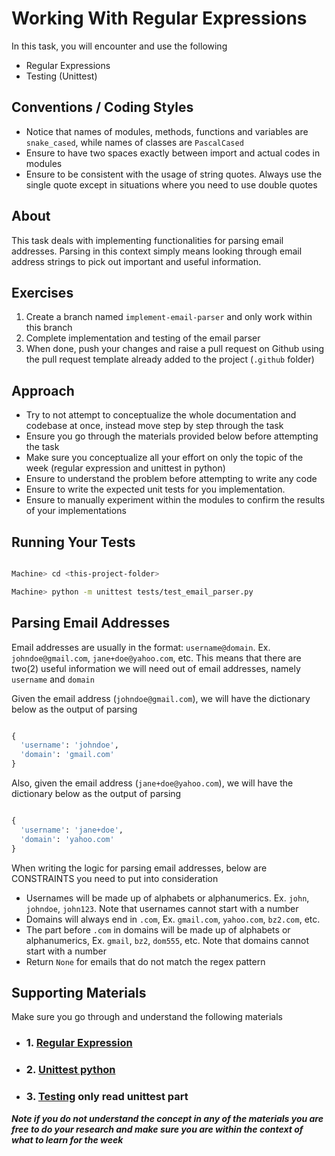 # Working With Regular Expressions

In this task, you will encounter and use the following

- Regular Expressions
- Testing (Unittest)

## Conventions / Coding Styles

- Notice that names of modules, methods, functions and variables are `snake_cased`, while names of classes are `PascalCased`
- Ensure to have two spaces exactly between import and actual codes in modules
- Ensure to be consistent with the usage of string quotes. Always use the single quote except in situations where you need to use double quotes

## About

This task deals with implementing functionalities for parsing email addresses. Parsing in this context simply means looking through email address strings to pick out important and useful information.

## Exercises

1. Create a branch named `implement-email-parser` and only work within this branch
2. Complete implementation and testing of the email parser
3. When done, push your changes and raise a pull request on Github using the pull request template already added to the project (`.github` folder)

## Approach

- Try to not attempt to conceptualize the whole documentation and codebase at once, instead move step by step through the task
- Ensure you go through the materials provided below before attempting the task
- Make sure you conceptualize all your effort on only the topic of the week (regular expression and unittest in python)
- Ensure to understand the problem before attempting to write any code
- Ensure to write the expected unit tests for you implementation.
- Ensure to manually experiment within the modules to confirm the results of your implementations

## Running Your Tests

```bash

Machine> cd <this-project-folder>

Machine> python -m unittest tests/test_email_parser.py

```

## Parsing Email Addresses

Email addresses are usually in the format: `username@domain`. Ex. `johndoe@gmail.com`, `jane+doe@yahoo.com`, etc. This means that there are two(2) useful information we will need out of email addresses, namely `username` and `domain`

Given the email address (`johndoe@gmail.com`), we will have the dictionary below as the output of parsing

```python

{
  'username': 'johndoe',
  'domain': 'gmail.com'
}

```

Also, given the email address (`jane+doe@yahoo.com`), we will have the dictionary below as the output of parsing

```python

{
  'username': 'jane+doe',
  'domain': 'yahoo.com'
}

```

When writing the logic for parsing email addresses, below are CONSTRAINTS you need to put into consideration

- Usernames will be made up of alphabets or alphanumerics. Ex. `john`, `johndoe`, `john123`. Note that usernames cannot start with a number
- Domains will always end in `.com`, Ex. `gmail.com`, `yahoo.com`, `bz2.com`, etc.
- The part before `.com` in domains will be made up of alphabets or alphanumerics, Ex. `gmail`, `bz2`, `dom555`, etc. Note that domains cannot start with a number
- Return `None` for emails that do not match the regex pattern

## Supporting Materials

Make sure you go through and understand the following materials

- ### 1. [Regular Expression](https://realpython.com/regex-python/)
  
- ### 2. [Unittest python](https://www.datacamp.com/community/tutorials/unit-testing-python)

- ### 3. [Testing](https://www.datacamp.com/community/tutorials/unit-testing-python) **only read unittest part**

***Note if you do not understand the concept in any of the materials you are free to do your research and make sure you are within the context of what to learn for the week***
